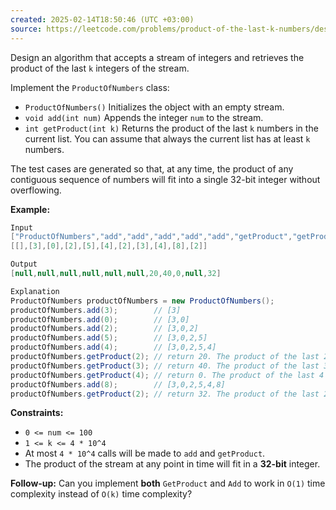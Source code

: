 ```yaml
---
created: 2025-02-14T18:50:46 (UTC +03:00)
source: https://leetcode.com/problems/product-of-the-last-k-numbers/description/?envType=daily-question&envId=2025-02-14
---
```

Design an algorithm that accepts a stream of integers and retrieves the product of the last `k` integers of the stream.

Implement the `ProductOfNumbers` class:

-   `ProductOfNumbers()` Initializes the object with an empty stream.
-   `void add(int num)` Appends the integer `num` to the stream.
-   `int getProduct(int k)` Returns the product of the last `k` numbers in the current list. You can assume that always the current list has at least `k` numbers.

The test cases are generated so that, at any time, the product of any contiguous sequence of numbers will fit into a single 32-bit integer without overflowing.


**Example:**

``` Java
Input
["ProductOfNumbers","add","add","add","add","add","getProduct","getProduct","getProduct","add","getProduct"]
[[],[3],[0],[2],[5],[4],[2],[3],[4],[8],[2]]

Output
[null,null,null,null,null,null,20,40,0,null,32]

Explanation
ProductOfNumbers productOfNumbers = new ProductOfNumbers();
productOfNumbers.add(3);        // [3]
productOfNumbers.add(0);        // [3,0]
productOfNumbers.add(2);        // [3,0,2]
productOfNumbers.add(5);        // [3,0,2,5]
productOfNumbers.add(4);        // [3,0,2,5,4]
productOfNumbers.getProduct(2); // return 20. The product of the last 2 numbers is 5 * 4 = 20
productOfNumbers.getProduct(3); // return 40. The product of the last 3 numbers is 2 * 5 * 4 = 40
productOfNumbers.getProduct(4); // return 0. The product of the last 4 numbers is 0 * 2 * 5 * 4 = 0
productOfNumbers.add(8);        // [3,0,2,5,4,8]
productOfNumbers.getProduct(2); // return 32. The product of the last 2 numbers is 4 * 8 = 32 
```


**Constraints:**

-   `0 <= num <= 100`
-   `1 <= k <= 4 * 10^4`
-   At most `4 * 10^4` calls will be made to `add` and `getProduct`.
-   The product of the stream at any point in time will fit in a **32-bit** integer.

**Follow-up:** Can you implement **both** `GetProduct` and `Add` to work in `O(1)` time complexity instead of `O(k)` time complexity?
